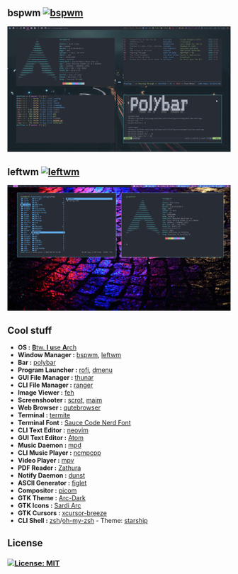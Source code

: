 ## bspwm [![bspwm](https://img.shields.io/badge/BSP-WM-yellow?style=flat-square)](https://github.com/baskerville/bspwm)
![ScreenShot](https://github.com/Terke/dotfiles/blob/master/screenshots/bspwm.png)

## leftwm [![leftwm](https://img.shields.io/badge/LEFT-WM-red?style=flat-square)](https://github.com/leftwm/leftwm)
![ScreenShot](https://github.com/Terke/dotfiles/blob/master/screenshots/leftwm.png)

## Cool stuff

- **OS :** [**B**tw. **I** **u**se **A**rch](https://www.archlinux.org/)
- **Window Manager :** [bspwm](https://github.com/baskerville/bspwm), [leftwm](https://github.com/leftwm/leftwm)
- **Bar :** [polybar](https://github.com/polybar/polybar)
- **Program Launcher :** [rofi](https://github.com/davatorium/rofi), [dmenu](https://tools.suckless.org/dmenu/)
- **GUI File Manager :** [thunar](https://github.com/xfce-mirror/thunar)
- **CLI File Manager :** [ranger](https://github.com/ranger/ranger)
- **Image Viewer :** [feh](https://github.com/derf/feh)
- **Screenshooter :** [scrot](https://github.com/resurrecting-open-source-projects/scrot), [maim](https://github.com/naelstrof/maim)
- **Web Browser :** [qutebrowser](https://qutebrowser.org/index.html)
- **Terminal :** [termite](https://github.com/thestinger/termite)
- **Terminal Font :** [Sauce Code Nerd Font](https://github.com/ryanoasis/nerd-fonts)
- **CLI Text Editor :** [neovim](https://neovim.io/)
- **GUI Text Editor :** [Atom](https://flight-manual.atom.io/getting-started/sections/installing-atom/)
- **Music Daemon :** [mpd](https://www.musicpd.org/)
- **CLI Music Player :** [ncmpcpp](https://github.com/arybczak/ncmpcpp)
- **Video Player :** [mpv](https://mpv.io/)
- **PDF Reader :** [Zathura](https://pwmt.org/projects/zathura/)
- **Notify Daemon :** [dunst](https://github.com/dunst-project/dunst)
- **ASCII Generator :** [figlet](http://www.figlet.org/)
- **Compositor :** [picom](https://github.com/yshui/picom)
- **GTK Theme :** [Arc-Dark](https://github.com/horst3180/arc-theme)
- **GTK Icons :** [Sardi Arc](https://github.com/erikdubois/Sardi)
- **GTK Cursors :** [xcursor-breeze](https://aur.archlinux.org/packages/xcursor-breeze/)
- **CLI Shell :** [zsh](http://zsh.sourceforge.net)/[oh-my-zsh](https://ohmyz.sh/) - Theme: [starship](https://starship.rs/)

## License

### [![License: MIT](https://img.shields.io/badge/License-MIT-green.svg)](https://opensource.org/licenses/MIT)
